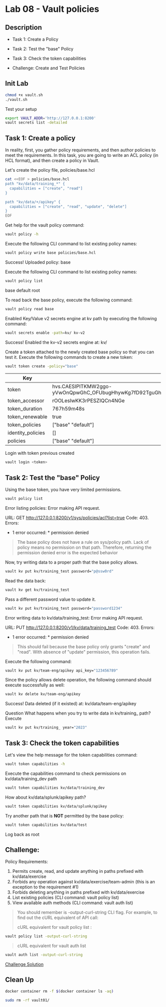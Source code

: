 # Lab 08 - Vault policies

<walkthrough-tutorial-duration duration="30.0"></walkthrough-tutorial-duration>

## Description

* Task 1: Create a Policy
* Task 2: Test the "base" Policy
* Task 3: Check the token capabilities

* Challenge: Create and Test Policies


## Init Lab

```bash
chmod +x vault.sh
./vault.sh
```

Test your setup

```bash
export VAULT_ADDR='http://127.0.0.1:8200' 
vault secrets list -detailed
```

## Task 1: Create a policy

In reality, first, you gather policy requirements, and then author policies to meet the requirements. In this task, you are going to write an ACL policy (in HCL format), and then create a policy in Vault.

Let's create the policy file, policies/base.hcl

```bash
cat <<EOF > policies/base.hcl
path "kv/data/training_*" {
  capabilities = ["create", "read"]
}

path "kv/data/+/apikey" {
  capabilities = ["create", "read", "update", "delete"]
}
EOF
```

Get help for the vault policy command:

```bash
vault policy -h
```

Execute the following CLI command to list existing policy names:

```bash
vault policy write base policies/base.hcl
```

Success! Uploaded policy: base

Execute the following CLI command to list existing policy names:

```bash
vault policy list
```

base
default
root

To read back the base policy, execute the following command:

```bash
vault policy read base
```

Enabled Key/Value v2 secrets engine at kv path by executing the following command:

```bash
vault secrets enable -path=kv/ kv-v2
```

Success! Enabled the kv-v2 secrets engine at: kv/

Create a token attached to the newly created base policy so that you can test it. Execute the following commands to create a new token:

```bash
vault token create -policy="base"
```

Key                 |Value
---                 |-----
token               |hvs.CAESIPlTKMW2ggo-yVwOnQpwGhC_OFUbugHhywKg7fD92TguGh4KHGh2cy5xdWJKbnhqcDBSeDFsWDVmOWZTQW5yWnM
token_accessor      |rOOLesIwKK3rPESZIQCn4NGe
token_duration      |767h59m48s
token_renewable     |true
token_policies      |["base" "default"]
identity_policies   |[]
policies            |["base" "default"]

Login with token previous created

```bash
vault login <token>
```

## Task 2: Test the "base" Policy

Using the base token, you have very limited permissions.

```bash
vault policy list
```

Error listing policies: Error making API request.

URL: GET http://127.0.0.1:8200/v1/sys/policies/acl?list=true
Code: 403. Errors:

* 1 error occurred:
        * permission denied

> The base policy does not have a rule on sys/policy path. Lack of policy means no permission on that path. Therefore, returning the permission denied error is the expected behavior

Now, try writing data to a proper path that the base policy allows.

```bash
vault kv put kv/training_test password="p@ssw0rd"
```

Read the data back:

```bash
vault kv get kv/training_test
```

Pass a different password value to update it.

```bash
vault kv put kv/training_test password="password1234"
```

Error writing data to kv/data/training_test: Error making API request.

URL: PUT http://127.0.0.1:8200/v1/kv/data/training_test
Code: 403. Errors:

* 1 error occurred:
        * permission denied

> This should fail because the base policy only grants "create" and "read". With absence of "update" permission, this operation fails.

Execute the following command:

```bash
vault kv put kv/team-eng/apikey api_key="123456789"
```

Since the policy allows delete operation, the following command should execute successfully as well:

```bash
vault kv delete kv/team-eng/apikey
```

Success! Data deleted (if it existed) at: kv/data/team-eng/apikey

Question
What happens when you try to write data in kv/training_ path?
Execute

```bash
vault kv put kv/training_ year="2023"
```

## Task 3: Check the token capabilities

Let's view the help message for the token capabilities command:

```bash
vault token capabilities -h
```

Execute the capabilities command to check permissions on kv/data/training_dev path

```bash
vault token capabilities kv/data/training_dev
```

How about kv/data/splunk/apikey path?

```bash
vault token capabilities kv/data/splunk/apikey
```

Try another path that is **NOT** permitted by the base policy:

```bash
vault token capabilities kv/data/test
```

Log back as root

## Challenge: 

Policy Requirements:

1. Permits create, read, and update anything in paths prefixed with kv/data/exercise
2. Forbids any operation against kv/data/exercise/team-admin (this is an exception to the requirement #1)
3. Forbids deleting anything in paths prefixed with kv/data/exercise
4. List existing policies (CLI command: vault policy list)
5. View available auth methods (CLI command: vault auth list)


> You should remember is -output-curl-string CLI flag. For example, to find out the cURL equivalent of API call:
> 
> cURL equivalent for vault policy list :

```bash
vault policy list -output-curl-string
```

> cURL equivalent for vault auth list

```bash
vault auth list -output-curl-string
```

[Challenge Solution](challenge-solution.md)

## Clean Up


```bash
docker container rm -f $(docker container ls -aq)
```

```bash
sudo rm -rf vault01/
```